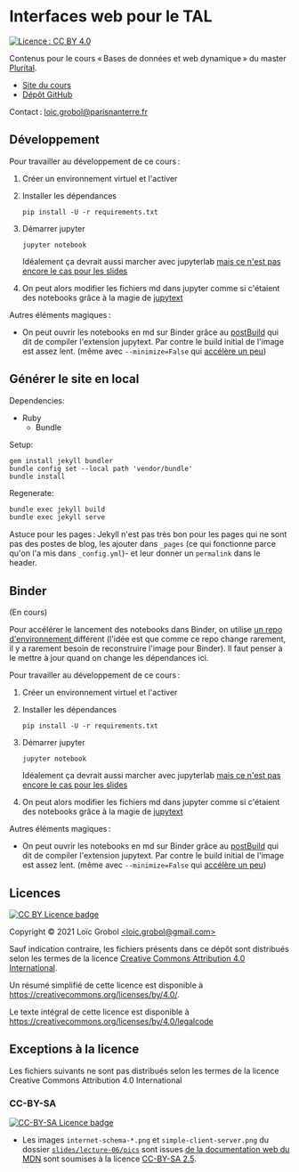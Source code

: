 [comment]: <> "LTeX: language=fr"
<!-- markdownlint-disable MD003 MD025 MD033 -->

Interfaces web pour le TAL
==========================

[![Licence : CC BY 4.0](https://licensebuttons.net/l/by/4.0/80x15.png)](https://creativecommons.org/licenses/by/4.0/)

Contenus pour le cours « Bases de données et web dynamique » du master [Plurital](http://plurital.org).


- [Site du cours](https://loicgrobol.github.io/web-interfaces/)
- [Dépôt GitHub](https://github.com/LoicGrobol/web-interfaces)

Contact : [<loic.grobol@parisnanterre.fr>](mailto:loic.grobol@parisnanterre.fr)

## Développement

Pour travailler au développement de ce cours :

1. Créer un environnement virtuel et l'activer
2. Installer les dépendances

   ```console
   pip install -U -r requirements.txt
   ```
3. Démarrer jupyter

   ```console
   jupyter notebook
   ```

   Idéalement ça devrait aussi marcher avec jupyterlab [mais ce n'est pas encore le cas pour les
   slides](https://github.com/damianavila/RISE/pull/381)
4. On peut alors modifier les fichiers md dans jupyter comme si c'étaient des notebooks grâce à la
   magie de [jupytext](https://github.com/mwouts/jupytext)

Autres éléments magiques :

- On peut ouvrir les notebooks en md sur Binder grâce au [postBuild](postBuild) qui dit de compiler
  l'extension jupytext. Par contre le build initial de l'image est assez lent. (même avec
  `--minimize=False` qui [accélère un
  peu](https://github.com/jupyterlab/jupyterlab/issues/4824#issuecomment-697188390))

## Générer le site en local

Dependencies:

- Ruby
  - Bundle

Setup:

```console
gem install jekyll bundler
bundle config set --local path 'vendor/bundle'
bundle install
```

Regenerate:

```bash
bundle exec jekyll build
bundle exec jekyll serve
```

Astuce pour les pages : Jekyll n'est pas très bon pour les pages qui ne sont pas des postes de blog,
les ajouter dans `_pages` (ce qui fonctionne parce qu'on l'a mis dans `_config.yml`)- et leur donner
un `permalink` dans le header.

## Binder

(En cours)

Pour accélérer le lancement des notebooks dans Binder, on utilise [un repo d'environnement
](https://github.com/LoicGrobol/neural-networks-environ) différent (l'idée est que comme ce
repo change rarement, il y a rarement besoin de reconstruire l'image pour Binder). Il faut penser à
le mettre à jour quand on change les dépendances ici.

Pour travailler au développement de ce cours :

1. Créer un environnement virtuel et l'activer
2. Installer les dépendances

   ```console
   pip install -U -r requirements.txt
   ```

3. Démarrer jupyter

   ```console
   jupyter notebook
   ```

   Idéalement ça devrait aussi marcher avec jupyterlab [mais ce n'est pas encore le cas pour les slides](https://github.com/damianavila/RISE/pull/381)
4. On peut alors modifier les fichiers md dans jupyter comme si c'étaient des notebooks grâce à la magie de [jupytext](https://github.com/mwouts/jupytext)

Autres éléments magiques :

- On peut ouvrir les notebooks en md sur Binder grâce au [postBuild](postBuild) qui dit de compiler
  l'extension jupytext. Par contre le build initial de l'image est assez lent. (même avec
  `--minimize=False` qui [accélère un
  peu](https://github.com/jupyterlab/jupyterlab/issues/4824#issuecomment-697188390))

## Licences

[![CC BY Licence badge](https://i.creativecommons.org/l/by/4.0/88x31.png)](http://creativecommons.org/licenses/by/4.0/)


Copyright © 2021 Loïc Grobol [\<loic.grobol@gmail.com\>](mailto:loic.grobol@gmail.com)

Sauf indication contraire, les fichiers présents dans ce dépôt sont distribués selon les termes de
la licence [Creative Commons Attribution 4.0
International](https://creativecommons.org/licenses/by/4.0/).

Un résumé simplifié de cette licence est disponible à <https://creativecommons.org/licenses/by/4.0/>.

Le texte intégral de cette licence est disponible à
<https://creativecommons.org/licenses/by/4.0/legalcode>

## Exceptions à la licence

Les fichiers suivants ne sont pas distribués selon les termes de la licence Creative Commons
Attribution 4.0 International

### CC-BY-SA

[![CC-BY-SA Licence badge](https://i.creativecommons.org/l/by-sa/2.5/88x31.png)](http://creativecommons.org/licenses/by-nc-nd/4.0/)

- Les images `internet-schema-*.png` et `simple-client-server.png` du dossier
  [`slides/lecture-06/pics`](slides/lecture-06/pics) sont issues [de la documentation web du
  MDN](https://github.com/mdn/content) sont soumises à la licence [CC-BY-SA
  2.5](https://creativecommons.org/licenses/by-sa/2.5/).